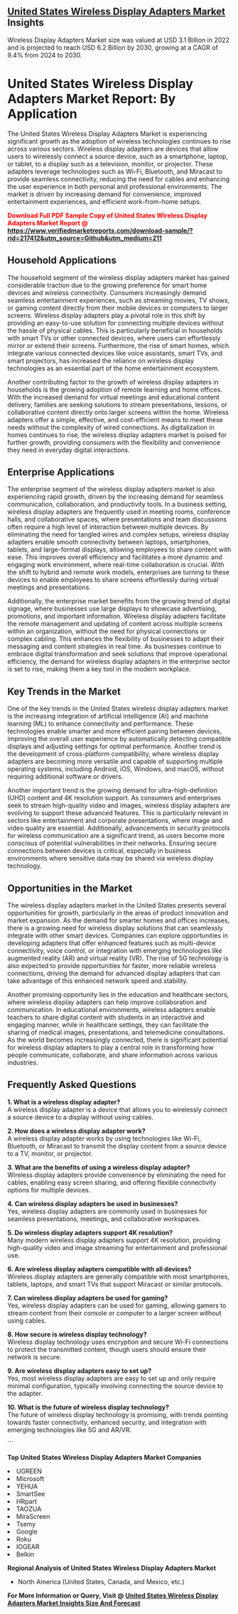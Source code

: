<h2><a href="https://www.verifiedmarketreports.com/download-sample/?rid=217412&amp;utm_source=Github&amp;utm_medium=211" target="_blank">United States Wireless Display Adapters Market</a> Insights</h2><p>Wireless Display Adapters Market size was valued at USD 3.1 Billion in 2022 and is projected to reach USD 6.2 Billion by 2030, growing at a CAGR of 9.4% from 2024 to 2030.</p><p><h1>United States Wireless Display Adapters Market Report: By Application</h1><p>The United States Wireless Display Adapters Market is experiencing significant growth as the adoption of wireless technologies continues to rise across various sectors. Wireless display adapters are devices that allow users to wirelessly connect a source device, such as a smartphone, laptop, or tablet, to a display such as a television, monitor, or projector. These adapters leverage technologies such as Wi-Fi, Bluetooth, and Miracast to provide seamless connectivity, reducing the need for cables and enhancing the user experience in both personal and professional environments. The market is driven by increasing demand for convenience, improved entertainment experiences, and efficient work-from-home setups.</p><p><strong><p><span class=""><span style="color: #ff0000;"><strong>Download Full PDF Sample Copy of United States Wireless Display Adapters Market Report</strong> @ </span><a href="https://www.verifiedmarketreports.com/download-sample/?rid=217412&amp;utm_source=Github&amp;utm_medium=211" target="_blank">https://www.verifiedmarketreports.com/download-sample/?rid=217412&amp;utm_source=Github&amp;utm_medium=211</a></span></p></strong></p><h2>Household Applications</h2><p>The household segment of the wireless display adapters market has gained considerable traction due to the growing preference for smart home devices and wireless connectivity. Consumers increasingly demand seamless entertainment experiences, such as streaming movies, TV shows, or gaming content directly from their mobile devices or computers to larger screens. Wireless display adapters play a pivotal role in this shift by providing an easy-to-use solution for connecting multiple devices without the hassle of physical cables. This is particularly beneficial in households with smart TVs or other connected devices, where users can effortlessly mirror or extend their screens. Furthermore, the rise of smart homes, which integrate various connected devices like voice assistants, smart TVs, and smart projectors, has increased the reliance on wireless display technologies as an essential part of the home entertainment ecosystem. <p>Another contributing factor to the growth of wireless display adapters in households is the growing adoption of remote learning and home offices. With the increased demand for virtual meetings and educational content delivery, families are seeking solutions to stream presentations, lessons, or collaborative content directly onto larger screens within the home. Wireless adapters offer a simple, effective, and cost-efficient means to meet these needs without the complexity of wired connections. As digitalization in homes continues to rise, the wireless display adapters market is poised for further growth, providing consumers with the flexibility and convenience they need in everyday digital interactions.</p><h2>Enterprise Applications</h2><p>The enterprise segment of the wireless display adapters market is also experiencing rapid growth, driven by the increasing demand for seamless communication, collaboration, and productivity tools. In a business setting, wireless display adapters are frequently used in meeting rooms, conference halls, and collaborative spaces, where presentations and team discussions often require a high level of interaction between multiple devices. By eliminating the need for tangled wires and complex setups, wireless display adapters enable smooth connectivity between laptops, smartphones, tablets, and large-format displays, allowing employees to share content with ease. This improves overall efficiency and facilitates a more dynamic and engaging work environment, where real-time collaboration is crucial. With the shift to hybrid and remote work models, enterprises are turning to these devices to enable employees to share screens effortlessly during virtual meetings and presentations.<p>Additionally, the enterprise market benefits from the growing trend of digital signage, where businesses use large displays to showcase advertising, promotions, and important information. Wireless display adapters facilitate the remote management and updating of content across multiple screens within an organization, without the need for physical connections or complex cabling. This enhances the flexibility of businesses to adapt their messaging and content strategies in real time. As businesses continue to embrace digital transformation and seek solutions that improve operational efficiency, the demand for wireless display adapters in the enterprise sector is set to rise, making them a key tool in the modern workplace.</p><h2>Key Trends in the Market</h2><p>One of the key trends in the United States wireless display adapters market is the increasing integration of artificial intelligence (AI) and machine learning (ML) to enhance connectivity and performance. These technologies enable smarter and more efficient pairing between devices, improving the overall user experience by automatically detecting compatible displays and adjusting settings for optimal performance. Another trend is the development of cross-platform compatibility, where wireless display adapters are becoming more versatile and capable of supporting multiple operating systems, including Android, iOS, Windows, and macOS, without requiring additional software or drivers.</p><p>Another important trend is the growing demand for ultra-high-definition (UHD) content and 4K resolution support. As consumers and enterprises seek to stream high-quality video and images, wireless display adapters are evolving to support these advanced features. This is particularly relevant in sectors like entertainment and corporate presentations, where image and video quality are essential. Additionally, advancements in security protocols for wireless communication are a significant trend, as users become more conscious of potential vulnerabilities in their networks. Ensuring secure connections between devices is critical, especially in business environments where sensitive data may be shared via wireless display technology.</p><h2>Opportunities in the Market</h2><p>The wireless display adapters market in the United States presents several opportunities for growth, particularly in the areas of product innovation and market expansion. As the demand for smarter homes and offices increases, there is a growing need for wireless display solutions that can seamlessly integrate with other smart devices. Companies can explore opportunities in developing adapters that offer enhanced features such as multi-device connectivity, voice control, or integration with emerging technologies like augmented reality (AR) and virtual reality (VR). The rise of 5G technology is also expected to provide opportunities for faster, more reliable wireless connections, driving the demand for advanced display adapters that can take advantage of this enhanced network speed and stability.</p><p>Another promising opportunity lies in the education and healthcare sectors, where wireless display adapters can help improve collaboration and communication. In educational environments, wireless adapters enable teachers to share digital content with students in an interactive and engaging manner, while in healthcare settings, they can facilitate the sharing of medical images, presentations, and telemedicine consultations. As the world becomes increasingly connected, there is significant potential for wireless display adapters to play a central role in transforming how people communicate, collaborate, and share information across various industries.</p><h2>Frequently Asked Questions</h2><p><strong>1. What is a wireless display adapter?</strong><br>A wireless display adapter is a device that allows you to wirelessly connect a source device to a display without using cables.</p><p><strong>2. How does a wireless display adapter work?</strong><br>A wireless display adapter works by using technologies like Wi-Fi, Bluetooth, or Miracast to transmit the display content from a source device to a TV, monitor, or projector.</p><p><strong>3. What are the benefits of using a wireless display adapter?</strong><br>Wireless display adapters provide convenience by eliminating the need for cables, enabling easy screen sharing, and offering flexible connectivity options for multiple devices.</p><p><strong>4. Can wireless display adapters be used in businesses?</strong><br>Yes, wireless display adapters are commonly used in businesses for seamless presentations, meetings, and collaborative workspaces.</p><p><strong>5. Do wireless display adapters support 4K resolution?</strong><br>Many modern wireless display adapters support 4K resolution, providing high-quality video and image streaming for entertainment and professional use.</p><p><strong>6. Are wireless display adapters compatible with all devices?</strong><br>Wireless display adapters are generally compatible with most smartphones, tablets, laptops, and smart TVs that support Miracast or similar protocols.</p><p><strong>7. Can wireless display adapters be used for gaming?</strong><br>Yes, wireless display adapters can be used for gaming, allowing gamers to stream content from their console or computer to a larger screen without using cables.</p><p><strong>8. How secure is wireless display technology?</strong><br>Wireless display technology uses encryption and secure Wi-Fi connections to protect the transmitted content, though users should ensure their network is secure.</p><p><strong>9. Are wireless display adapters easy to set up?</strong><br>Yes, most wireless display adapters are easy to set up and only require minimal configuration, typically involving connecting the source device to the adapter.</p><p><strong>10. What is the future of wireless display technology?</strong><br>The future of wireless display technology is promising, with trends pointing towards faster connectivity, enhanced security, and integration with emerging technologies like 5G and AR/VR.</p>```</p><p><strong>Top United States Wireless Display Adapters Market Companies</strong></p><div data-test-id=""><p><li>UGREEN</li><li> Microsoft</li><li> YEHUA</li><li> SmartSee</li><li> HRpart</li><li> TAOZUA</li><li> MiraScreen</li><li> Tsemy</li><li> Google</li><li> Roku</li><li> IOGEAR</li><li> Belkin</li></p><div><strong>Regional Analysis of&nbsp;United States Wireless Display Adapters Market</strong></div><ul><li dir="ltr"><p dir="ltr">North America&nbsp;(United States, Canada, and Mexico, etc.)</p></li></ul><p><strong>For More Information or Query, Visit @&nbsp;</strong><strong><a href="https://www.verifiedmarketreports.com/product/wireless-display-adapters-market/?utm_source=Github&amp;utm_medium=211" target="_blank">United States Wireless Display Adapters Market Insights Size And Forecast</a></strong></p></div>

